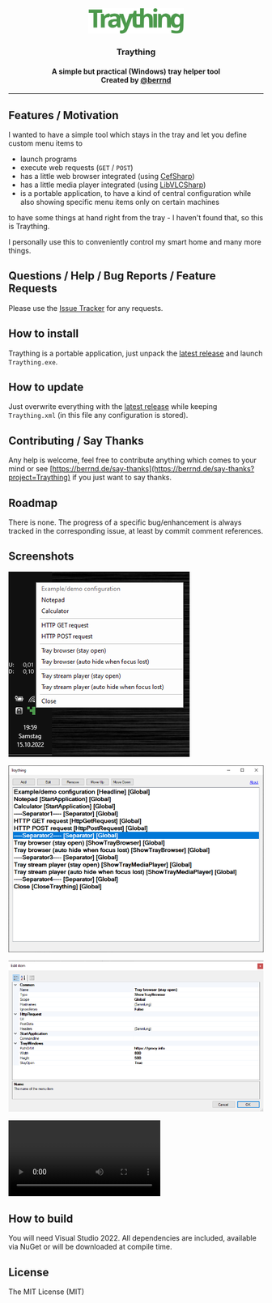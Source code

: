 <div align="center">
<img alt="Logo" height="50" src="https://raw.githubusercontent.com/berrnd/Traything/master/logo.svg?sanitize=true" />
<h3>Traything</h3>
<h4>A simple but practical (Windows) tray helper tool<br>Created by <a href="https://github.com/berrnd">@berrnd</a></h4>
</div>

-----

## Features / Motivation

I wanted to have a simple tool which stays in the tray and let you define custom menu items to

- launch programs
- execute web requests (`GET` / `POST`)
- has a little web browser integrated (using [CefSharp](https://cefsharp.github.io))
- has a little media player integrated (using [LibVLCSharp](https://github.com/videolan/libvlcsharp))
- is a portable application, to have a kind of central configuration while also showing specific menu items only on certain machines

to have some things at hand right from the tray - I haven't found that, so this is Traything.

I personally use this to conveniently control my smart home and many more things.

## Questions / Help / Bug Reports / Feature Requests

Please use the [Issue Tracker](https://github.com/berrnd/Traything/issues/new/choose) for any requests.

## How to install

Traything is a portable application, just unpack the [latest release](https://github.com/berrnd/Traything/releases/latest) and launch `Traything.exe`.

## How to update

Just overwrite everything with the [latest release](https://github.com/berrnd/Traything/releases/latest) while keeping `Traything.xml` (in this file any configuration is stored).

## Contributing / Say Thanks

Any help is welcome, feel free to contribute anything which comes to your mind or see [https://berrnd.de/say-thanks](https://berrnd.de/say-thanks?project=Traything) if you just want to say thanks.

## Roadmap

There is none. The progress of a specific bug/enhancement is always tracked in the corresponding issue, at least by commit comment references.

## Screenshots

![tray-menu](https://github.com/berrnd/Traything/raw/master/.github/publication_assets/tray-menu.png "tray-menu")

![main-window](https://github.com/berrnd/Traything/raw/master/.github/publication_assets/main-window.png "main-window")

![edit-item](https://github.com/berrnd/Traything/raw/master/.github/publication_assets/edit-item.png "edit-item")

![actions](https://github.com/berrnd/Traything/raw/master/.github/publication_assets/actions.mp4 "actions")

## How to build

You will need Visual Studio 2022. All dependencies are included, available via NuGet or will be downloaded at compile time.

## License

The MIT License (MIT)
